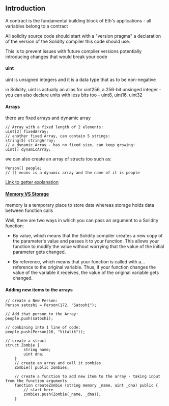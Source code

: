 ## Introduction 
A contract is the fundamental building block of Eth's applications - all variables belong to a contract
  
All solidity source code should start with a "version pragma" a declaration of the
version of the Solidity compiler this code should use. 
  
This is to prevent issues with future compiler versions potentially introducing changes that would break your code

#### uint
uint is unsigned integers and it is a data type that as to be non-negative 

in Solidity, uint is actually an alias for uint256, a 256-bit unsinged integer - you can also declare units with less bits too - uint8, uint16, uint32

#### Arrays 

there are fixed arrays and dynamic array 
```` solidity
// Array with a fixed length of 2 elements:
uint[2] fixedArray;
// another fixed Array, can contain 5 strings:
string[5] stringArray;
// a dynamic Array - has no fixed size, can keep growing:
uint[] dynamicArray;
````
we can also create an array of structs too such as: 
```` solidity 
Person[] people; 
// [] means is a dynamic array and the name of it is people
````

<a href = "http://extropy.foundation/workshops/bootcamp/soliditytutorial.html#:~:text=Definiton%20%3A%20In%20Solidity%2C%20a%20getter,between%20parentheses%20for%20example%20(%20uint%20)"> Link to getter explanation </a>

#### <a href ="https://www.geeksforgeeks.org/storage-vs-memory-in-solidity/#:~:text=Much%20like%20RAM%2C%20Memory%20in,off%20for%20the%20next%20execution."> Memory VS Storage </a>
memory is a temporary place to store data whereas storage holds data between function calls 

Well, there are two ways in which you can pass an argument to a Solidity function:

- By value, which means that the Solidity compiler creates a new copy of the
parameter's value and passes it to your function. This allows your function to
modify the value without worrying that the value of the initial parameter gets changed.

- By reference, which means that your function is called with a... reference to the
original variable. Thus, if your function changes the value of the variable it
receives, the value of the original variable gets changed.


#### Adding new items to the arrays
```` solidity
// create a New Person:
Person satoshi = Person(172, "Satoshi");

// Add that person to the Array:
people.push(satoshi);

// combining into 1 line of code:
people.push(Person(16, "Vitalik"));
````

```` Solidity
// create a struct
struct Zombie {
        string name;
        uint dna;
    }
    // create an array and call it zombies
    Zombie[] public zombies;

    // create a function to add new item to the array - taking input from the function arguments
    function createZombie (string memory _name, uint _dna) public {
        // start here
        zombies.push(Zombie(_name, _dna));
    }

````










